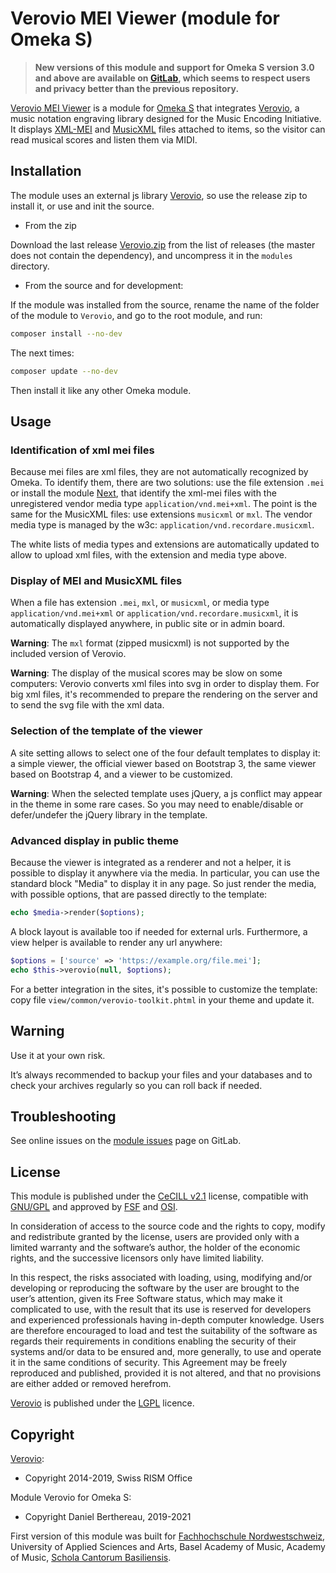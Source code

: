 Verovio MEI Viewer (module for Omeka S)
=======================================

> __New versions of this module and support for Omeka S version 3.0 and above
> are available on [GitLab], which seems to respect users and privacy better
> than the previous repository.__

[Verovio MEI Viewer] is a module for [Omeka S] that integrates [Verovio], a
music notation engraving library designed for the Music Encoding Initiative. It
displays [XML-MEI] and [MusicXML] files attached to items, so the visitor can
read musical scores and listen them via MIDI.


Installation
------------

The module uses an external js library [Verovio], so use the release zip to
install it, or use and init the source.

* From the zip

Download the last release [Verovio.zip] from the list of releases (the
master does not contain the dependency), and uncompress it in the `modules`
directory.

* From the source and for development:

If the module was installed from the source, rename the name of the folder of
the module to `Verovio`, and go to the root module, and run:

```sh
composer install --no-dev
```

The next times:

```sh
composer update --no-dev
```

Then install it like any other Omeka module.


Usage
-----

### Identification of xml mei files

Because mei files are xml files, they are not automatically recognized by Omeka.
To identify them, there are two solutions: use the file extension `.mei` or
install the module [Next], that identify the xml-mei files with the unregistered
 vendor media type `application/vnd.mei+xml`. The point is the same for the
 MusicXML files: use extensions `musicxml` or `mxl`. The vendor media type is
 managed by the w3c: `application/vnd.recordare.musicxml`.

The white lists of media types and extensions are automatically updated to
allow to upload xml files, with the extension and media type above.

### Display of MEI and MusicXML files

When a file has extension `.mei`, `mxl`, or `musicxml`, or media type `application/vnd.mei+xml`
or `application/vnd.recordare.musicxml`, it is automatically displayed anywhere,
in public site or in admin board.

__Warning__: The `mxl` format (zipped musicxml) is not supported by the included
version of Verovio.

__Warning__: The display of the musical scores may be slow on some computers:
Verovio converts xml files into svg in order to display them. For big xml files,
it's recommended to prepare the rendering on the server and to send the svg
file with the xml data.

### Selection of the template of the viewer

A site setting allows to select one of the four default templates to display it:
a simple viewer, the official viewer based on Bootstrap 3, the same viewer based
on Bootstrap 4, and a viewer to be customized.

__Warning__: When the selected template uses jQuery, a js conflict may appear in
the theme in some rare cases. So you may need to enable/disable or defer/undefer
the jQuery library in the template.


### Advanced display in public theme

Because the viewer is integrated as a renderer and not a helper, it is possible
to display it anywhere via the media. In particular, you can use the standard
block "Media" to display it in any page. So just render the media, with possible
options, that are passed directly to the template:

```php
echo $media->render($options);
```

A block layout is available too if needed for external urls. Furthermore, a view
helper is available to render any url anywhere:

```php
$options = ['source' => 'https://example.org/file.mei'];
echo $this->verovio(null, $options);
```

For a better integration in the sites, it's possible to customize the template:
copy file `view/common/verovio-toolkit.phtml` in your theme and update it.


Warning
-------

Use it at your own risk.

It’s always recommended to backup your files and your databases and to check
your archives regularly so you can roll back if needed.


Troubleshooting
---------------

See online issues on the [module issues] page on GitLab.


License
-------

This module is published under the [CeCILL v2.1] license, compatible with
[GNU/GPL] and approved by [FSF] and [OSI].

In consideration of access to the source code and the rights to copy, modify and
redistribute granted by the license, users are provided only with a limited
warranty and the software’s author, the holder of the economic rights, and the
successive licensors only have limited liability.

In this respect, the risks associated with loading, using, modifying and/or
developing or reproducing the software by the user are brought to the user’s
attention, given its Free Software status, which may make it complicated to use,
with the result that its use is reserved for developers and experienced
professionals having in-depth computer knowledge. Users are therefore encouraged
to load and test the suitability of the software as regards their requirements
in conditions enabling the security of their systems and/or data to be ensured
and, more generally, to use and operate it in the same conditions of security.
This Agreement may be freely reproduced and published, provided it is not
altered, and that no provisions are either added or removed herefrom.

[Verovio] is published under the [LGPL] licence.


Copyright
---------

[Verovio]:

* Copyright 2014-2019, Swiss RISM Office

Module Verovio for Omeka S:

* Copyright Daniel Berthereau, 2019-2021

First version of this module was built for [Fachhochschule Nordwestschweiz],
University of Applied Sciences and Arts, Basel Academy of Music, Academy of Music,
[Schola Cantorum Basiliensis].


[Verovio MEI Viewer]: https://gitlab.com/Daniel-KM/Omeka-S-module-Verovio
[Verovio]: https://www.verovio.org
[XML-MEI]: https://music-encoding.org
[MusicXML]: https://w3c.github.io/musicxml/
[Omeka S]: https://omeka.org/s
[Verovio.zip]: https://gitlab.com/Daniel-KM/Omeka-S-module-Verovio/-/releases
[Next]: https://gitlab.com/Daniel-KM/Omeka-S-module-Next
[module issues]: https://gitlab.com/Daniel-KM/Omeka-S-module-Verovio/-/issues
[CeCILL v2.1]: https://www.cecill.info/licences/Licence_CeCILL_V2.1-en.html
[GNU/GPL]: https://www.gnu.org/licenses/gpl-3.0.html
[FSF]: https://www.fsf.org
[OSI]: http://opensource.org
[LGPL]: https://www.gnu.org/licenses/lgpl.html
[Fachhochschule Nordwestschweiz]: https://www.fhnw.ch
[Schola Cantorum Basiliensis]: https://www.fhnw.ch/en/about-fhnw/schools/music/schola-cantorum-basiliensis
[GitLab]: https://gitlab.com/Daniel-KM
[Daniel-KM]: https://gitlab.com/Daniel-KM "Daniel Berthereau"
